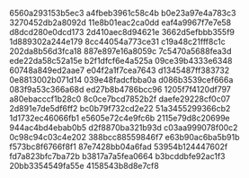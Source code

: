6560a293153b5ec3
a4fbeb3961c58c4b
b0e23a97e4a783c3
3270452db2a8092d
11e8b01eac2ca0dd
eaf4a9967f7e7e58
d8dcd280e0dcd173
2d410aec8d94621e
3662d5efbbb355f9
1d889302a244e179
8cc44054a773ce31
c19a48c21fff8c1c
202da8b56d3fca18
887e897e16a8059c
7c5470a5688fea3d
ede22da58c52a15e
b2f1dfcf6e4a525a
09ce39b4333e6348
60748a849ed2aae7
e04f2a1f7cea7643
d1345487ff383732
0e8813002b071d14
039e48fadcfbba0a
d086b3539cef666a
083f9a53c366a68d
ed27b8b4786bcc96
1205f7f4120df797
a80ebacccf1b28c0
8c0ce7bcd7852b2f
daefe29228cf0c07
2d891e7de5df6ff2
bc0b79f732cd2e22
51a3455299366cb2
1d1732ec46066fb1
e5605e72c4e9fc6b
2115e79d8c20699e
944ac4bd4ebab0b5
d2f8870ba321b93d
c03aa999078f00c2
0c98c94c03c4e202
388bcc88559846f7
e63b90ac6ba5b91b
f573bc8f6766f8f1
87e7428bb04a6fad
53954b124447602f
fd7a823bfc7ba72b
b3817a7a5fea0664
b3bcddbfe92ac1f3
20bb3354549fa55e
4158543b8d8e7cf8
